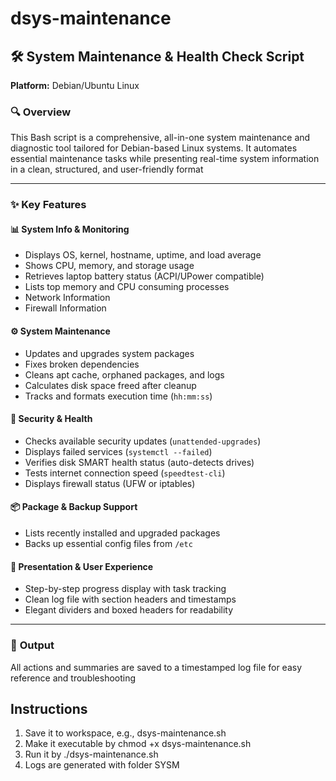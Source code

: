# dsys-maintenance

## 🛠️ **System Maintenance & Health Check Script**

**Platform:** Debian/Ubuntu Linux

### 🔍 **Overview**

This Bash script is a comprehensive, all-in-one system maintenance and diagnostic tool tailored for Debian-based Linux systems. It automates essential maintenance tasks while presenting real-time system information in a clean, structured, and user-friendly format

---

### ✨ **Key Features**

#### 📊 System Info & Monitoring

* Displays OS, kernel, hostname, uptime, and load average
* Shows CPU, memory, and storage usage
* Retrieves laptop battery status (ACPI/UPower compatible)
* Lists top memory and CPU consuming processes
* Network Information
* Firewall Information

#### ⚙️ System Maintenance

* Updates and upgrades system packages
* Fixes broken dependencies
* Cleans apt cache, orphaned packages, and logs
* Calculates disk space freed after cleanup
* Tracks and formats execution time (`hh:mm:ss`)

#### 🔐 Security & Health

* Checks available security updates (`unattended-upgrades`)
* Displays failed services (`systemctl --failed`)
* Verifies disk SMART health status (auto-detects drives)
* Tests internet connection speed (`speedtest-cli`)
* Displays firewall status (UFW or iptables)

#### 📦 Package & Backup Support

* Lists recently installed and upgraded packages
* Backs up essential config files from `/etc`

#### 📌 Presentation & User Experience

* Step-by-step progress display with task tracking
* Clean log file with section headers and timestamps
* Elegant dividers and boxed headers for readability

---

### 📂 **Output**

All actions and summaries are saved to a timestamped log file for easy reference and troubleshooting

Instructions
-------------
1. Save it to workspace, e.g., dsys-maintenance.sh
2. Make it executable by chmod +x dsys-maintenance.sh
3. Run it by ./dsys-maintenance.sh
4. Logs are generated with folder SYSM
